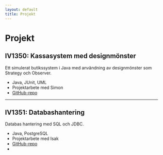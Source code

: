 ```yaml
---
layout: default
title: Projekt
---
```


# Projekt

## IV1350: Kassasystem med designmönster
Ett simulerat butikssystem i Java med användning av designmönster som Strategy och Observer.

- Java, JUnit, UML
- Projektarbete med Simon
- [GitHub-repo](https://github.com/KebabKent/IV1350-VT25-Nikodemus-Ohm--Simon-Moradbakti)

---

## IV1351: Databashantering
Databas hantering med SQL och JDBC.

- Java, PostgreSQL
- Projektarbete med Isak
- [GitHub-repo](https://github.com/KebabKent/Project-IV1351-HT-24-Nikodemus-and-Isak-)
- 
